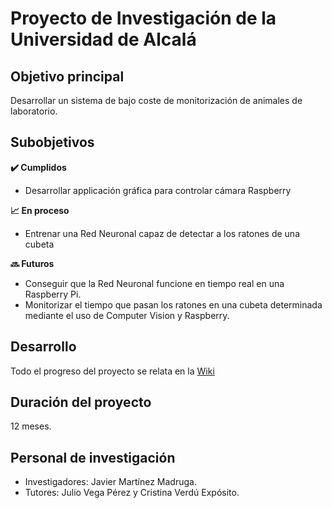 # Proyecto de Investigación de la Universidad de Alcalá

## Objetivo principal

Desarrollar un sistema de bajo coste de monitorización de animales de laboratorio.

## Subobjetivos

**:heavy_check_mark: Cumplidos**
* Desarrollar applicación gráfica para controlar cámara Raspberry

**:chart_with_upwards_trend: En proceso**
* Entrenar una Red Neuronal capaz de detectar a los ratones de una cubeta

**:soon: Futuros**
* Conseguir que la Red Neuronal funcione en tiempo real en una Raspberry Pi.
* Monitorizar el tiempo que pasan los ratones en una cubeta determinada mediante el uso de Computer Vision y Raspberry.

## Desarrollo

Todo el progreso del proyecto se relata en la [Wiki](https://github.com/RoboticsURJC/project-uah/wiki)

## Duración del proyecto

12 meses.

## Personal de investigación

* Investigadores: Javier Martínez Madruga.
* Tutores: Julio Vega Pérez y Cristina Verdú Expósito.
